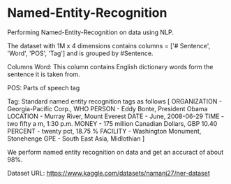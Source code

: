 # Named-Entity-Recognition
Performing Named-Entity-Recognition on data using NLP.


The dataset with 1M x 4 dimensions contains columns = ['# Sentence', 'Word', 'POS', 'Tag'] and is grouped by #Sentence.

Columns
Word:
This column contains English dictionary words form the sentence it is taken from.

POS:
Parts of speech tag

Tag:
Standard named entity recognition tags as follows
[
ORGANIZATION - Georgia-Pacific Corp., WHO
PERSON - Eddy Bonte, President Obama
LOCATION - Murray River, Mount Everest
DATE - June, 2008-06-29
TIME - two fifty a m, 1:30 p.m.
MONEY - 175 million Canadian Dollars, GBP 10.40
PERCENT - twenty pct, 18.75 %
FACILITY - Washington Monument, Stonehenge
GPE - South East Asia, Midlothian
]

We perform named entity recognition on data and get an accuract of about 98%.

Dataset URL: https://www.kaggle.com/datasets/namanj27/ner-dataset
